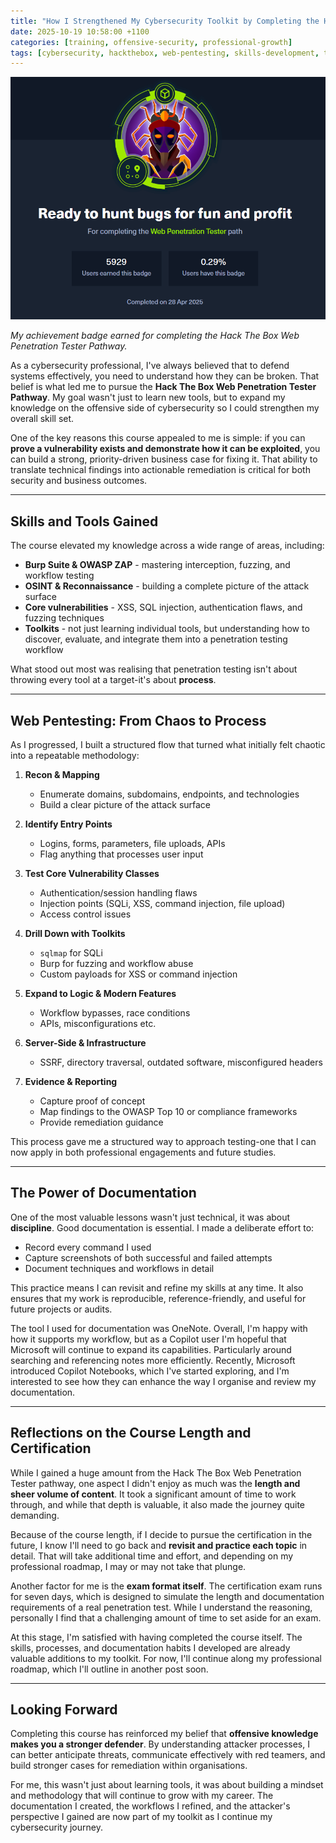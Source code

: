 ```yaml
---
title: "How I Strengthened My Cybersecurity Toolkit by Completing the Hack The Box Web Penetration Tester Pathway"
date: 2025-10-19 10:58:00 +1100
categories: [training, offensive-security, professional-growth]
tags: [cybersecurity, hackthebox, web-pentesting, skills-development, toolkit]
---
```


[![HTB Achievement Badge](/assets/img/achievements/htbachievement.png)](https://academy.hackthebox.com/path/preview/web-penetration-tester)  

*My achievement badge earned for completing the Hack The Box Web Penetration Tester Pathway.*  

As a cybersecurity professional, I've always believed that to defend systems effectively, you need to understand how they can be broken. That belief is what led me to pursue the **Hack The Box Web Penetration Tester Pathway**. My goal wasn't just to learn new tools, but to expand my knowledge on the offensive side of cybersecurity so I could strengthen my overall skill set.  

One of the key reasons this course appealed to me is simple: if you can **prove a vulnerability exists and demonstrate how it can be exploited**, you can build a strong, priority-driven business case for fixing it. That ability to translate technical findings into actionable remediation is critical for both security and business outcomes.  

---

## Skills and Tools Gained  
The course elevated my knowledge across a wide range of areas, including:  

- **Burp Suite & OWASP ZAP** - mastering interception, fuzzing, and workflow testing  
- **OSINT & Reconnaissance** - building a complete picture of the attack surface  
- **Core vulnerabilities** - XSS, SQL injection, authentication flaws, and fuzzing techniques  
- **Toolkits** - not just learning individual tools, but understanding how to discover, evaluate, and integrate them into a penetration testing workflow  

What stood out most was realising that penetration testing isn't about throwing every tool at a target-it's about **process**.  

---

## Web Pentesting: From Chaos to Process  
As I progressed, I built a structured flow that turned what initially felt chaotic into a repeatable methodology:  

1. **Recon & Mapping**  
   - Enumerate domains, subdomains, endpoints, and technologies  
   - Build a clear picture of the attack surface  

2. **Identify Entry Points**  
   - Logins, forms, parameters, file uploads, APIs  
   - Flag anything that processes user input  

3. **Test Core Vulnerability Classes**  
   - Authentication/session handling flaws  
   - Injection points (SQLi, XSS, command injection, file upload)  
   - Access control issues  

4. **Drill Down with Toolkits**  
   - `sqlmap` for SQLi  
   - Burp for fuzzing and workflow abuse  
   - Custom payloads for XSS or command injection  

5. **Expand to Logic & Modern Features**  
   - Workflow bypasses, race conditions  
   - APIs, misconfigurations etc.

6. **Server-Side & Infrastructure**  
   - SSRF, directory traversal, outdated software, misconfigured headers  

7. **Evidence & Reporting**  
   - Capture proof of concept  
   - Map findings to the OWASP Top 10 or compliance frameworks  
   - Provide remediation guidance  

This process gave me a structured way to approach testing-one that I can now apply in both professional engagements and future studies.  

---

## The Power of Documentation  
One of the most valuable lessons wasn't just technical, it was about **discipline**. Good documentation is essential. I made a deliberate effort to:  

- Record every command I used  
- Capture screenshots of both successful and failed attempts  
- Document techniques and workflows in detail  

This practice means I can revisit and refine my skills at any time. It also ensures that my work is reproducible, reference-friendly, and useful for future projects or audits.

The tool I used for documentation was OneNote. Overall, I'm happy with how it supports my workflow, but as a Copilot user I'm hopeful that Microsoft will continue to expand its capabilities. Particularly around searching and referencing notes more efficiently. Recently, Microsoft introduced Copilot Notebooks, which I've started exploring, and I'm interested to see how they can enhance the way I organise and review my documentation. 

---

## Reflections on the Course Length and Certification  

While I gained a huge amount from the Hack The Box Web Penetration Tester pathway, one aspect I didn't enjoy as much was the **length and sheer volume of content**. It took a significant amount of time to work through, and while that depth is valuable, it also made the journey quite demanding.  

Because of the course length, if I decide to pursue the certification in the future, I know I'll need to go back and **revisit and practice each topic** in detail. That will take additional time and effort, and depending on my professional roadmap, I may or may not take that plunge.  

Another factor for me is the **exam format itself**. The certification exam runs for seven days, which is designed to simulate the length and documentation requirements of a real penetration test. While I understand the reasoning, personally I find that a challenging amount of time to set aside for an exam.  

At this stage, I'm satisfied with having completed the course itself. The skills, processes, and documentation habits I developed are already valuable additions to my toolkit. For now, I'll continue along my professional roadmap, which I'll outline in another post soon.  

---

## Looking Forward  
Completing this course has reinforced my belief that **offensive knowledge makes you a stronger defender**. By understanding attacker processes, I can better anticipate threats, communicate effectively with red teamers, and build stronger cases for remediation within organisations.  

For me, this wasn't just about learning tools, it was about building a mindset and methodology that will continue to grow with my career. The documentation I created, the workflows I refined, and the attacker's perspective I gained are now part of my toolkit as I continue my cybersecurity journey.
